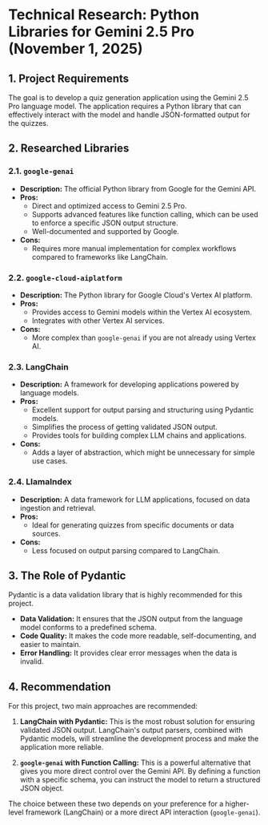 # Technical Research: Python Libraries for Gemini 2.5 Pro (November 1, 2025)

## 1. Project Requirements

The goal is to develop a quiz generation application using the Gemini 2.5 Pro language model. The application requires a Python library that can effectively interact with the model and handle JSON-formatted output for the quizzes.

## 2. Researched Libraries

### 2.1. `google-genai`

*   **Description:** The official Python library from Google for the Gemini API.
*   **Pros:**
    *   Direct and optimized access to Gemini 2.5 Pro.
    *   Supports advanced features like function calling, which can be used to enforce a specific JSON output structure.
    *   Well-documented and supported by Google.
*   **Cons:**
    *   Requires more manual implementation for complex workflows compared to frameworks like LangChain.

### 2.2. `google-cloud-aiplatform`

*   **Description:** The Python library for Google Cloud's Vertex AI platform.
*   **Pros:**
    *   Provides access to Gemini models within the Vertex AI ecosystem.
    *   Integrates with other Vertex AI services.
*   **Cons:**
    *   More complex than `google-genai` if you are not already using Vertex AI.

### 2.3. LangChain

*   **Description:** A framework for developing applications powered by language models.
*   **Pros:**
    *   Excellent support for output parsing and structuring using Pydantic models.
    *   Simplifies the process of getting validated JSON output.
    *   Provides tools for building complex LLM chains and applications.
*   **Cons:**
    *   Adds a layer of abstraction, which might be unnecessary for simple use cases.

### 2.4. LlamaIndex

*   **Description:** A data framework for LLM applications, focused on data ingestion and retrieval.
*   **Pros:**
    *   Ideal for generating quizzes from specific documents or data sources.
*   **Cons:**
    *   Less focused on output parsing compared to LangChain.

## 3. The Role of Pydantic

Pydantic is a data validation library that is highly recommended for this project.

*   **Data Validation:** It ensures that the JSON output from the language model conforms to a predefined schema.
*   **Code Quality:** It makes the code more readable, self-documenting, and easier to maintain.
*   **Error Handling:** It provides clear error messages when the data is invalid.

## 4. Recommendation

For this project, two main approaches are recommended:

1.  **LangChain with Pydantic:** This is the most robust solution for ensuring validated JSON output. LangChain's output parsers, combined with Pydantic models, will streamline the development process and make the application more reliable.

2.  **`google-genai` with Function Calling:** This is a powerful alternative that gives you more direct control over the Gemini API. By defining a function with a specific schema, you can instruct the model to return a structured JSON object.

The choice between these two depends on your preference for a higher-level framework (LangChain) or a more direct API interaction (`google-genai`).
